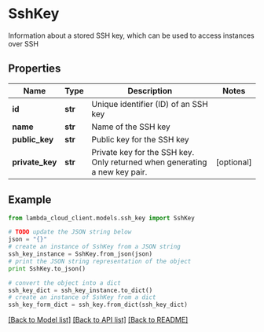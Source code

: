 # SshKey

Information about a stored SSH key, which can be used to access instances over SSH

## Properties
Name | Type | Description | Notes
------------ | ------------- | ------------- | -------------
**id** | **str** | Unique identifier (ID) of an SSH key | 
**name** | **str** | Name of the SSH key | 
**public_key** | **str** | Public key for the SSH key | 
**private_key** | **str** | Private key for the SSH key. Only returned when generating a new key pair. | [optional] 

## Example

```python
from lambda_cloud_client.models.ssh_key import SshKey

# TODO update the JSON string below
json = "{}"
# create an instance of SshKey from a JSON string
ssh_key_instance = SshKey.from_json(json)
# print the JSON string representation of the object
print SshKey.to_json()

# convert the object into a dict
ssh_key_dict = ssh_key_instance.to_dict()
# create an instance of SshKey from a dict
ssh_key_form_dict = ssh_key.from_dict(ssh_key_dict)
```
[[Back to Model list]](../README.md#documentation-for-models) [[Back to API list]](../README.md#documentation-for-api-endpoints) [[Back to README]](../README.md)


